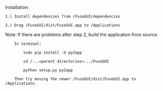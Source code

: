 Installation:

	1.) Install dependencies from /FuseGUI/dependencies
	
	2.) Drag /FuseGUI/dist/FuseGUI.app to /Applications



Note: 	If there are problems after step 2, build the application from source. 

		In terminal:

			sudo pip install -U py2app

			cd /...<parent directories>.../FuseGUI

			python setup.py py2app

		Then try moving the newer /FuseGUI/dist/FuseGUI.app to /Applications.
